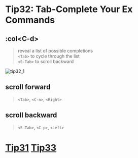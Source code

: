 # Tip32: Tab-Complete Your Ex Commands  
  
## :col&lt;C-d&gt;  
>reveal a list of possible completions  
>`<Tab>` to cycle through the list  
>`<S-Tab>` to scroll backward  
  
![tip32_1](images/tip32_1.png)  
      
  
## scroll forward  
>`<Tab>`, `<C-n>`, `<Right>`  
  
## scroll backward  
>`<S-Tab>`, `<C-p>`, `<Left>`  
  
# [Tip31](tip31.md) [Tip33](tip33.md)
